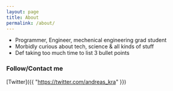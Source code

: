 ```yaml
---
layout: page
title: About
permalink: /about/
---
```


- Programmer, Engineer, mechenical engineering grad student
- Morbidly curious about tech, science & all kinds of stuff
- Def taking too much time to list 3 bullet points

### Follow/Contact me

[Twitter]({{ "https://twitter.com/andreas_kra" }})
